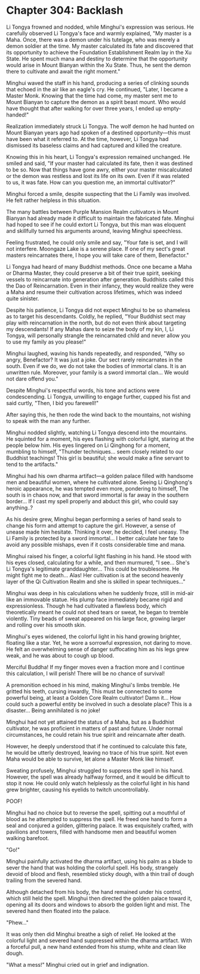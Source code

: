 # Chapter 304: Backlash

Li Tongya frowned and nodded, while Minghui's expression was serious. He carefully observed Li Tongya's face and warmly explained, "My master is a Maha. Once, there was a demon under his tutelage, who was merely a demon soldier at the time. My master calculated its fate and discovered that its opportunity to achieve the Foundation Establishment Realm lay in the Xu State. He spent much mana and destiny to determine that the opportunity would arise in Mount Bianyan within the Xu State. Thus, he sent the demon there to cultivate and await the right moment."

Minghui waved the staff in his hand, producing a series of clinking sounds that echoed in the air like an eagle's cry. He continued, "Later, I became a Master Monk. Knowing that the time had come, my master sent me to Mount Bianyan to capture the demon as a spirit beast mount. Who would have thought that after walking for over three years, I ended up empty-handed!"

Realization immediately struck Li Tongya. The wolf demon he had hunted on Mount Bianyan years ago had spoken of a destined opportunity—this must have been what it referred to. At the time, however, Li Tongya had dismissed its baseless claims and had captured and killed the creature.

Knowing this in his heart, Li Tongya's expression remained unchanged. He smiled and said, "If your master had calculated its fate, then it was destined to be so. Now that things have gone awry, either your master miscalculated or the demon was restless and lost its life on its own. Even if it was related to us, it was fate. How can you question me, an immortal cultivator?"

Minghui forced a smile, despite suspecting that the Li Family was involved. He felt rather helpless in this situation.

The many battles between Purple Mansion Realm cultivators in Mount Bianyan had already made it difficult to maintain the fabricated fate. Minghui had hoped to see if he could extort Li Tongya, but this man was eloquent and skillfully turned his arguments around, leaving Minghui speechless.

Feeling frustrated, he could only smile and say, "Your fate is set, and I will not interfere. Moongaze Lake is a serene place. If one of my sect's great masters reincarnates there, I hope you will take care of them, Benefactor."

Li Tongya had heard of many Buddhist methods. Once one became a Maha or Dharma Master, they could preserve a bit of their true spirit, seeking vessels to reincarnate into generation after generation. Buddhists called this the Dao of Reincarnation. Even in their infancy, they would realize they were a Maha and resume their cultivation across lifetimes, which was indeed quite sinister.

Despite his patience, Li Tongya did not expect Minghui to be so shameless as to target his descendants. Coldly, he replied, "Your Buddhist sect may play with reincarnation in the north, but do not even think about targeting my descendants! If any Mahas dare to seize the body of my kin, I, Li Tongya, will personally strangle the reincarnated child and never allow you to use my family as you please!"

Minghui laughed, waving his hands repeatedly, and responded, "Why so angry, Benefactor? It was just a joke. Our sect rarely reincarnates in the south. Even if we do, we do not take the bodies of immortal clans. It is an unwritten rule. Moreover, your family is a sword immortal clan... We would not dare offend you."

Despite Minghui's respectful words, his tone and actions were condescending. Li Tongya, unwilling to engage further, cupped his fist and said curtly, "Then, I bid you farewell!"

After saying this, he then rode the wind back to the mountains, not wishing to speak with the man any further.

Minghui nodded slightly, watching Li Tongya descend into the mountains. He squinted for a moment, his eyes flashing with colorful light, staring at the people below him. His eyes lingered on Li Qinghong for a moment, mumbling to himself, "Thunder techniques... seem closely related to our Buddhist teachings! This girl is beautiful; she would make a fine servant to tend to the artifacts."

Minghui had his own dharma artifact—a golden palace filled with handsome men and beautiful women, where he cultivated alone. Seeing Li Qinghong's heroic appearance, he was tempted even more, pondering to himself, The south is in chaos now, and that sword immortal is far away in the southern border... If I cast my spell properly and abduct this girl, who could say anything..?

As his desire grew, Minghui began performing a series of hand seals to change his form and attempt to capture the girl. However, a sense of unease made him hesitate. Thinking it over, he decided, I feel uneasy. The Li Family is protected by a sword immortal... I better calculate her fate to avoid any possible mishaps, even if it costs considerable time and mana.

Minghui raised his finger, a colorful light flashing in his hand. He stood with his eyes closed, calculating for a while, and then murmured, "I see... She's Li Tongya's legitimate granddaughter... This could be troublesome. He might fight me to death... Alas! Her cultivation is at the second heavenly layer of the Qi Cultivation Realm and she is skilled in spear techniques..."

Minghui was deep in his calculations when he suddenly froze, still in mid-air like an immovable statue. His plump face immediately became rigid and expressionless. Though he had cultivated a flawless body, which theoretically meant he could not shed tears or sweat, he began to tremble violently. Tiny beads of sweat appeared on his large face, growing larger and rolling over his smooth skin.

Minghui's eyes widened, the colorful light in his hand growing brighter, floating like a star. Yet, he wore a sorrowful expression, not daring to move. He felt an overwhelming sense of danger suffocating him as his legs grew weak, and he was about to cough up blood.

Merciful Buddha! If my finger moves even a fraction more and I continue this calculation, I will perish! There will be no chance of survival!

A premonition echoed in his mind, making Minghui's limbs tremble. He gritted his teeth, cursing inwardly, This must be connected to some powerful being, at least a Golden Core Realm cultivator! Damn it... How could such a powerful entity be involved in such a desolate place? This is a disaster... Being annihilated is no joke!

Minghui had not yet attained the status of a Maha, but as a Buddhist cultivator, he was proficient in matters of past and future. Under normal circumstances, he could retain his true spirit and reincarnate after death.

However, he deeply understood that if he continued to calculate this fate, he would be utterly destroyed, leaving no trace of his true spirit. Not even Maha would be able to survive, let alone a Master Monk like himself.

Sweating profusely, Minghui struggled to suppress the spell in his hand. However, the spell was already halfway formed, and it would be difficult to stop it now. He could only watch helplessly as the colorful light in his hand grew brighter, causing his eyelids to twitch uncontrollably.

POOF!

Minghui had no choice but to reverse the spell, spitting out a mouthful of blood as he attempted to suppress the spell. He freed one hand to form a seal and conjured a golden, glittering palace. It was exquisitely crafted, with pavilions and towers, filled with handsome men and beautiful women walking barefoot.

"Go!"

Minghui painfully activated the dharma artifact, using his palm as a blade to sever the hand that was holding the colorful spell. His body, strangely devoid of blood and flesh, resembled sticky dough, with a thin trail of dough trailing from the severed hand.

Although detached from his body, the hand remained under his control, which still held the spell. Minghui then directed the golden palace toward it, opening all its doors and windows to absorb the golden light and mist. The severed hand then floated into the palace.

"Phew..."

It was only then did Minghui breathe a sigh of relief. He looked at the colorful light and severed hand suppressed within the dharma artifact. With a forceful pull, a new hand extended from his stump, white and clean like dough.

"What a mess!" Minghui cried out in grief and indignation.
